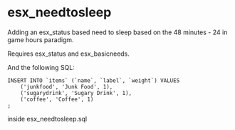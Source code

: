 # esx_needtosleep
Adding an esx_status based need to sleep based on the 48 minutes - 24 in game hours paradigm.

Requires esx_status and esx_basicneeds.

And the following SQL:
```
INSERT INTO `items` (`name`, `label`, `weight`) VALUES
	('junkfood', 'Junk Food', 1),
	('sugarydrink', 'Sugary Drink', 1),
	('coffee', 'Coffee', 1)
;
```
inside esx_needtosleep.sql